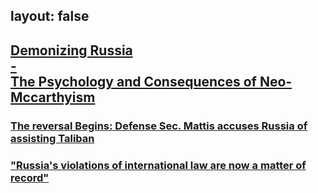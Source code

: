 layout: false
---
## [Demonizing Russia<br /> - <br />The Psychology and Consequences of Neo-Mccarthyism](/demonizing-russia-the-psychology-and-consequences-of-neo-mccarthyism)
### [**The reversal Begins:** Defense Sec. Mattis accuses Russia of assisting Taliban](http://www.cnbc.com/2017/03/31/us-defense-secretary-mattis-russias-actions-in-afghanistan-are-a-concern.html)
### ["Russia's violations of international law are now a matter of record"](http://insider.foxnews.com/2017/03/31/general-james-mattis-russia-mucking-around-other-countries-elections)